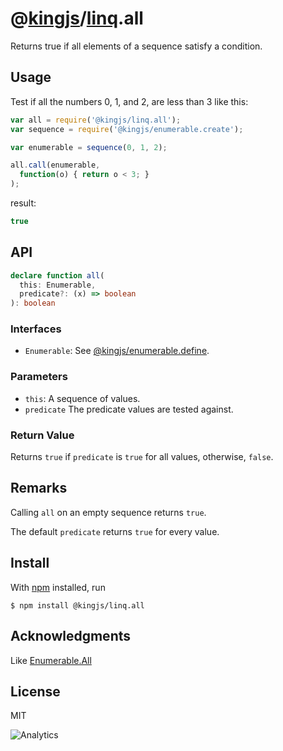 # @[kingjs](https://www.npmjs.com/package/kingjs)/[linq](https://www.npmjs.com/package/@kingjs/linq).all
Returns true if all elements of a sequence satisfy a condition.
## Usage
Test if all the numbers 0, 1, and 2, are less than 3 like this:

```js
var all = require('@kingjs/linq.all');
var sequence = require('@kingjs/enumerable.create');

var enumerable = sequence(0, 1, 2);

all.call(enumerable,
  function(o) { return o < 3; }
);
```
result:
```js
true
```
## API
```ts
declare function all(
  this: Enumerable,
  predicate?: (x) => boolean
): boolean
```
### Interfaces
- `Enumerable`: See [@kingjs/enumerable.define](https://www.npmjs.com/package/@kingjs/enumerable.define).

### Parameters
- `this`: A sequence of values. 
- `predicate` The predicate values are tested against.

### Return Value
Returns `true` if `predicate` is `true` for all values, otherwise, `false`.

## Remarks
Calling `all` on an empty sequence returns `true`. 

The default `predicate` returns `true` for every value.

## Install
With [npm](https://npmjs.org/) installed, run

```
$ npm install @kingjs/linq.all
```

## Acknowledgments
Like [Enumerable.All](https://msdn.microsoft.com/en-us/library/bb548541(v=vs.110).aspx)

## License

MIT

![Analytics](https://analytics.kingjs.net/linq/all)